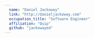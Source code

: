 ```yaml
---
  name: "Daniel Jackoway"
  link: "http://danieljackoway.com"
  occupation_title: "Software Engineer"
  affiliation: "Quip"
  github: "jackowayed"
---
```

